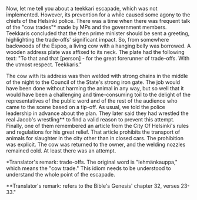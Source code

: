 
Now, let me tell you about a teekkari escapade, which was not implemented. However, its prevention for a while caused some agony to the chiefs of the Helsinki police. There was a time when there was frequent talk of the "cow trades"\* made by MPs and the government members. Teekkaris concluded that the then prime minister should be sent a greeting, highlighting the trade-offs' significant impact. So, from somewhere backwoods of the Espoo, a living cow with a hanging belly was borrowed. A wooden address plate was affixed to its neck. The plate had the following text: "To that and that [person] - for the great forerunner of trade-offs. With the utmost respect. Teekkaris."

The cow with its address was then welded with strong chains in the middle of the night to the Council of the State's strong iron gate. The job would have been done without harming the animal in any way, but so well that it would have been a challenging and time-consuming toil to the delight of the representatives of the public word and of the rest of the audience who came to the scene based on a tip-off. As usual, we told the police leadership in advance about the plan. They later said they had wrestled the real Jacob's wrestling\*\* to find a valid reason to prevent this attempt. Finally, one of them remembered an article from the City Of Helsinki's rules and regulations for his great relief. That article prohibits the transport of animals for slaughter in the city other than in closed cars. The prohibition was explicit. The cow was returned to the owner, and the welding nozzles remained cold. At least there was an attempt.

\*Translator's remark: trade-offs. The original word is "lehmänkauppa," which means the "cow trade." This idiom needs to be understood to understand the whole point of the escapade.

\*\*Translator's remark: refers to the Bible's Genesis' chapter 32, verses 23-33."